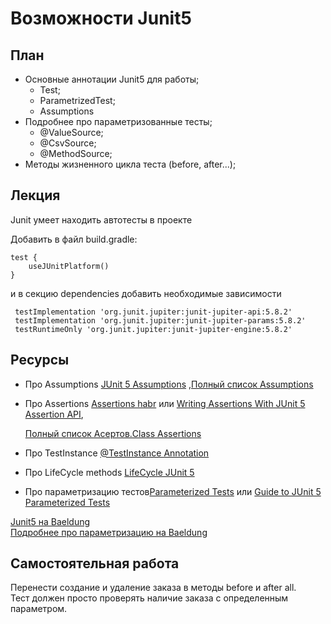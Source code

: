 # Возможности Junit5

## План

- Основные аннотации Junit5 для работы;
    - Test;
    - ParametrizedTest;
    - Assumptions
- Подробнее про параметризованные тесты;
    - @ValueSource;
    - @CsvSource;
    - @MethodSource;
- Методы жизненного цикла теста (before, after...);

## Лекция

Junit умеет находить автотесты в проекте

Добавить в файл build.gradle:

```
test {
    useJUnitPlatform()
}
```

и в секцию dependencies добавить необходимые зависимости

```
 testImplementation 'org.junit.jupiter:junit-jupiter-api:5.8.2'
 testImplementation 'org.junit.jupiter:junit-jupiter-params:5.8.2'
 testRuntimeOnly 'org.junit.jupiter:junit-jupiter-engine:5.8.2'
```

## Ресурсы

- Про Assumptions
  [JUnit 5 Assumptions](https://howtodoinjava.com/junit5/junit-5-assumptions-examples/) ,[Полный список Assumptions](https://junit.org/junit5/docs/5.0.0/api/org/junit/jupiter/api/Assumptions.html)

- Про Assertions
  [Assertions habr](https://habr.com/ru/post/591587/)
  или [Writing Assertions With JUnit 5 Assertion API](https://www.petrikainulainen.net/programming/testing/junit-5-tutorial-writing-assertions-with-junit-5-api/),

  [Полный список Асертов.Class Assertions](https://junit.org/junit5/docs/5.0.1/api/org/junit/jupiter/api/Assertions.html)

- Про TestInstance [@TestInstance Annotation](https://www.baeldung.com/junit-testinstance-annotation)
- Про LifeCycle methods [LifeCycle JUnit 5](https://howtodoinjava.com/junit5/junit-5-test-lifecycle/)
- Про параметризацию
  тестов[Parameterized Tests](https://junit.org/junit5/docs/current/user-guide/#writing-tests-parameterized-tests)
  или [Guide to JUnit 5 Parameterized Tests](https://www.baeldung.com/parameterized-tests-junit-5)

[Junit5 на Baeldung](https://www.baeldung.com/junit-5)  
[Подробнее про параметризацию на Baeldung](https://www.baeldung.com/parameterized-tests-junit-5)

## Самостоятельная работа

Перенести создание и удаление заказа в методы before и after all.  
Тест должен просто проверять наличие заказа с определенным параметром. 